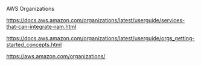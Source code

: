 AWS Organizations

https://docs.aws.amazon.com/organizations/latest/userguide/services-that-can-integrate-ram.html

https://docs.aws.amazon.com/organizations/latest/userguide/orgs_getting-started_concepts.html

https://aws.amazon.com/organizations/

